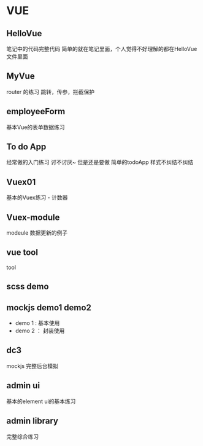 # VUE
 
## HelloVue 
笔记中的代码完整代码 简单的就在笔记里面，个人觉得不好理解的都在HelloVue文件里面

## MyVue
router 的练习 跳转，传参，拦截保护

## employeeForm
基本Vue的表单数据练习

## To do App
经常做的入门练习 讨不讨厌~ 但是还是要做
简单的todoApp
样式不纠结不纠结 

## Vuex01
基本的Vuex练习 - 计数器

## Vuex-module
modeule 数据更新的例子

## vue tool
tool 

## scss demo 

## mockjs demo1 demo2
- demo 1 : 基本使用
- demo 2 ： 封装使用

## dc3 
mockjs 完整后台模拟

## admin ui
基本的element ui的基本练习

## admin library
完整综合练习

